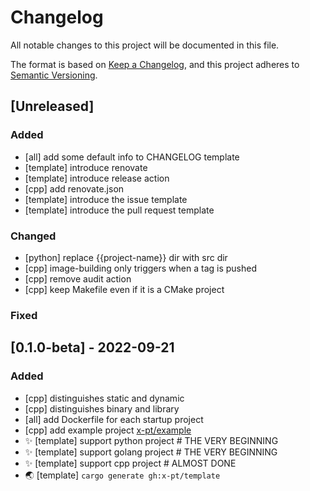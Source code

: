 # Changelog
All notable changes to this project will be documented in this file.

The format is based on [Keep a Changelog](https://keepachangelog.com/en/1.1.0/),
and this project adheres to [Semantic Versioning](https://semver.org/spec/v2.0.0.html).

## [Unreleased]

### Added

- [all] add some default info to CHANGELOG template
- [template] introduce renovate
- [template] introduce release action
- [cpp] add renovate.json
- [template] introduce the issue template
- [template] introduce the pull request template

### Changed

- [python] replace {{project-name}} dir with src dir
- [cpp] image-building only triggers when a tag is pushed
- [cpp] remove audit action
- [cpp] keep Makefile even if it is a CMake project

### Fixed

## [0.1.0-beta] - 2022-09-21

### Added

- [cpp] distinguishes static and dynamic
- [cpp] distinguishes binary and library
- [all] add Dockerfile for each startup project
- [cpp] add example project [x-pt/example](https://github.com/x-pt/example)
- :sparkles: [template] support python project # THE VERY BEGINNING
- :sparkles: [template] support golang project # THE VERY BEGINNING
- :sparkles: [template] support cpp project    # ALMOST DONE
- :earth_asia: [template] `cargo generate gh:x-pt/template`
